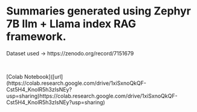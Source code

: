 <h1>Summaries generated using Zephyr 7B llm + Llama index RAG framework.</h1>
<p>Dataset used -> https://zenodo.org/record/7151679</p>
<br>
<p>[Colab Notebook]([url](https://colab.research.google.com/drive/1xiSxnoQkQF-Cst5H4_KnolR5h3zIsNEy?usp=sharing)https://colab.research.google.com/drive/1xiSxnoQkQF-Cst5H4_KnolR5h3zIsNEy?usp=sharing)</p>

